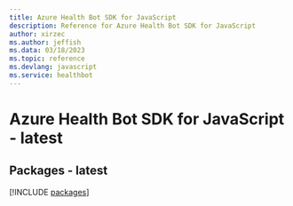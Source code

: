 ```yaml
---
title: Azure Health Bot SDK for JavaScript
description: Reference for Azure Health Bot SDK for JavaScript
author: xirzec
ms.author: jeffish
ms.data: 03/18/2023
ms.topic: reference
ms.devlang: javascript
ms.service: healthbot
---
```

# Azure Health Bot SDK for JavaScript - latest
## Packages - latest
[!INCLUDE [packages](health-bot-index.md)]